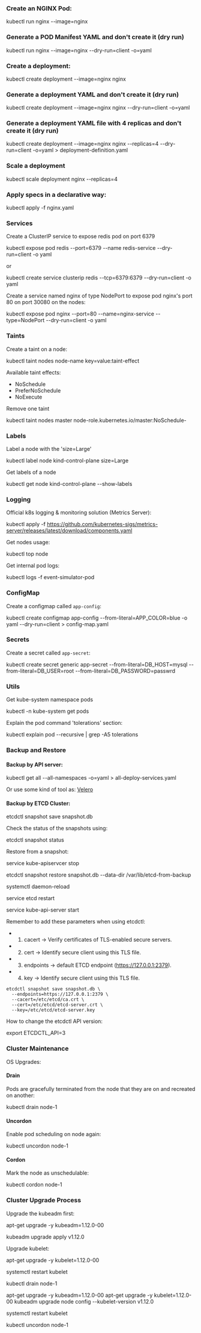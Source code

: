 ### Create an NGINX Pod:

kubectl run nginx --image=nginx

### Generate a POD Manifest YAML and don't create it (dry run)

kubectl run nginx --image=nginx --dry-run=client -o=yaml

### Create a deployment:

kubectl create deployment --image=nginx nginx

### Generate a deployment YAML and don't create it (dry run)

kubectl create deployment --image=nginx nginx --dry-run=client -o=yaml

### Generate a deployment YAML file with 4 replicas and don't create it (dry run)

kubectl create deployment --image=nginx nginx --replicas=4 --dry-run=client -o=yaml > deployment-definition.yaml

### Scale a deployment

kubectl scale deployment nginx --replicas=4

### Apply specs in a declarative way:

kubectl apply -f nginx.yaml

### Services

Create a ClusterIP service to expose redis pod on port 6379

kubectl expose pod redis --port=6379 --name redis-service --dry-run=client -o yaml

or

kubectl create service clusterip redis --tcp=6379:6379 --dry-run=client -o yaml

Create a service named nginx of type NodePort to expose pod nginx's port 80 on port 30080 on the nodes:

kubectl expose pod nginx --port=80 --name=nginx-service --type=NodePort --dry-run=client -o yaml

### Taints

Create a taint on a node:

kubectl taint nodes node-name key=value:taint-effect

Available taint effects:

- NoSchedule
- PreferNoSchedule
- NoExecute

Remove one taint

kubectl taint nodes master node-role.kubernetes.io/master:NoSchedule-

### Labels

Label a node with the 'size=Large'

kubectl label node kind-control-plane size=Large

Get labels of a node

kubectl get node kind-control-plane --show-labels

### Logging

Official k8s logging & monitoring solution (Metrics Server):

kubectl apply -f https://github.com/kubernetes-sigs/metrics-server/releases/latest/download/components.yaml

Get nodes usage:

kubectl top node

Get internal pod logs:

kubectl logs -f event-simulator-pod

### ConfigMap

Create a configmap called `app-config`:

kubectl create configmap app-config --from-literal=APP_COLOR=blue -o yaml --dry-run=client > config-map.yaml

### Secrets

Create a secret called `app-secret`:

kubectl create secret generic app-secret --from-literal=DB_HOST=mysql --from-literal=DB_USER=root --from-literal=DB_PASSWORD=passwrd

### Utils

Get kube-system namespace pods

kubectl -n kube-system get pods

Explain the pod command 'tolerations' section:

kubectl explain pod --recursive | grep -A5 tolerations

### Backup and Restore

#### Backup by API server:

kubectl get all --all-namespaces -o=yaml > all-deploy-services.yaml

Or use some kind of tool as: [Velero](https://github.com/vmware-tanzu/velero)

#### Backup by ETCD Cluster:

etcdctl snapshot save snapshot.db

Check the status of the snapshots using:

etcdctl snapshot status

Restore from a snapshot:

service kube-apiservcer stop

etcdctl snapshot restore snapshot.db --data-dir /var/lib/etcd-from-backup

systemctl daemon-reload

service etcd restart

service kube-api-server start

Remember to add these parameters when using etcdctl:

- 1. cacert -> Verify certificates of TLS-enabled secure servers.
- 2. cert -> Identify secure client using this TLS file.
- 3. endpoints -> default ETCD endpoint (https://127.0.0.1:2379).
- 4. key -> Identify secure client using this TLS file.

```
etcdctl snapshot save snapshot.db \
  --endpoints=https://127.0.0.1:2379 \
  --cacert=/etc/etcd/ca.crt \
  --cert=/etc/etcd/etcd-server.crt \
  --key=/etc/etcd/etcd-server.key
```

How to change the etcdctl API version:

export ETCDCTL_API=3

### Cluster Maintenance

OS Upgrades:

#### Drain

Pods are gracefully terminated from the node that they are on and recreated on another:

kubectl drain node-1

#### Uncordon

Enable pod scheduling on node again:

kubectl uncordon node-1

#### Cordon

Mark the node as unschedulable:

kubectl cordon node-1

### Cluster Upgrade Process

Upgrade the kubeadm first:

apt-get upgrade -y kubeadm=1.12.0-00

kubeadm upgrade apply v1.12.0

Upgrade kubelet:

apt-get upgrade -y kubelet=1.12.0-00

systemctl restart kubelet

kubectl drain node-1

apt-get upgrade -y kubeadm=1.12.0-00
apt-get upgrade -y kubelet=1.12.0-00
kubeadm upgrade node config --kubelet-version v1.12.0

systemctl restart kubelet

kubectl uncordon node-1
